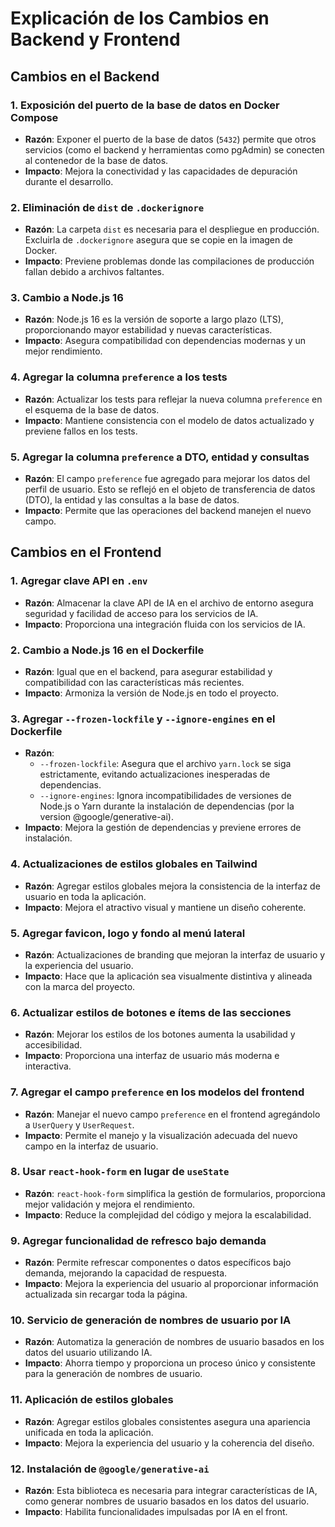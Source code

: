 # Explicación de los Cambios en Backend y Frontend

## Cambios en el Backend

### 1. **Exposición del puerto de la base de datos en Docker Compose**
   - **Razón**: Exponer el puerto de la base de datos (`5432`) permite que otros servicios (como el backend y herramientas como pgAdmin) se conecten al contenedor de la base de datos.
   - **Impacto**: Mejora la conectividad y las capacidades de depuración durante el desarrollo.

### 2. **Eliminación de `dist` de `.dockerignore`**
   - **Razón**: La carpeta `dist` es necesaria para el despliegue en producción. Excluirla de `.dockerignore` asegura que se copie en la imagen de Docker.
   - **Impacto**: Previene problemas donde las compilaciones de producción fallan debido a archivos faltantes.

### 3. **Cambio a Node.js 16**
   - **Razón**: Node.js 16 es la versión de soporte a largo plazo (LTS), proporcionando mayor estabilidad y nuevas características.
   - **Impacto**: Asegura compatibilidad con dependencias modernas y un mejor rendimiento.

### 4. **Agregar la columna `preference` a los tests**
   - **Razón**: Actualizar los tests para reflejar la nueva columna `preference` en el esquema de la base de datos.
   - **Impacto**: Mantiene consistencia con el modelo de datos actualizado y previene fallos en los tests.

### 5. **Agregar la columna `preference` a DTO, entidad y consultas**
   - **Razón**: El campo `preference` fue agregado para mejorar los datos del perfil de usuario. Esto se reflejó en el objeto de transferencia de datos (DTO), la entidad y las consultas a la base de datos.
   - **Impacto**: Permite que las operaciones del backend manejen el nuevo campo.

## Cambios en el Frontend

### 1. **Agregar clave API en `.env`**
   - **Razón**: Almacenar la clave API de IA en el archivo de entorno asegura seguridad y facilidad de acceso para los servicios de IA.
   - **Impacto**: Proporciona una integración fluida con los servicios de IA.

### 2. **Cambio a Node.js 16 en el Dockerfile**
   - **Razón**: Igual que en el backend, para asegurar estabilidad y compatibilidad con las características más recientes.
   - **Impacto**: Armoniza la versión de Node.js en todo el proyecto.

### 3. **Agregar `--frozen-lockfile` y `--ignore-engines` en el Dockerfile**
   - **Razón**: 
     - `--frozen-lockfile`: Asegura que el archivo `yarn.lock` se siga estrictamente, evitando actualizaciones inesperadas de dependencias.
     - `--ignore-engines`: Ignora incompatibilidades de versiones de Node.js o Yarn durante la instalación de dependencias (por la version @google/generative-ai).
   - **Impacto**: Mejora la gestión de dependencias y previene errores de instalación.

### 4. **Actualizaciones de estilos globales en Tailwind**
   - **Razón**: Agregar estilos globales mejora la consistencia de la interfaz de usuario en toda la aplicación.
   - **Impacto**: Mejora el atractivo visual y mantiene un diseño coherente.

### 5. **Agregar favicon, logo y fondo al menú lateral**
   - **Razón**: Actualizaciones de branding que mejoran la interfaz de usuario y la experiencia del usuario.
   - **Impacto**: Hace que la aplicación sea visualmente distintiva y alineada con la marca del proyecto.

### 6. **Actualizar estilos de botones e ítems de las secciones**
   - **Razón**: Mejorar los estilos de los botones aumenta la usabilidad y accesibilidad.
   - **Impacto**: Proporciona una interfaz de usuario más moderna e interactiva.

### 7. **Agregar el campo `preference` en los modelos del frontend**
   - **Razón**: Manejar el nuevo campo `preference` en el frontend agregándolo a `UserQuery` y `UserRequest`.
   - **Impacto**: Permite el manejo y la visualización adecuada del nuevo campo en la interfaz de usuario.

### 8. **Usar `react-hook-form` en lugar de `useState`**
   - **Razón**: `react-hook-form` simplifica la gestión de formularios, proporciona mejor validación y mejora el rendimiento.
   - **Impacto**: Reduce la complejidad del código y mejora la escalabilidad.

### 9. **Agregar funcionalidad de refresco bajo demanda**
   - **Razón**: Permite refrescar componentes o datos específicos bajo demanda, mejorando la capacidad de respuesta.
   - **Impacto**: Mejora la experiencia del usuario al proporcionar información actualizada sin recargar toda la página.

### 10. **Servicio de generación de nombres de usuario por IA**
   - **Razón**: Automatiza la generación de nombres de usuario basados en los datos del usuario utilizando IA.
   - **Impacto**: Ahorra tiempo y proporciona un proceso único y consistente para la generación de nombres de usuario.

### 11. **Aplicación de estilos globales**
   - **Razón**: Agregar estilos globales consistentes asegura una apariencia unificada en toda la aplicación.
   - **Impacto**: Mejora la experiencia del usuario y la coherencia del diseño.

### 12. **Instalación de `@google/generative-ai`**
   - **Razón**: Esta biblioteca es necesaria para integrar características de IA, como generar nombres de usuario basados en los datos del usuario.
   - **Impacto**: Habilita funcionalidades impulsadas por IA en el front.


